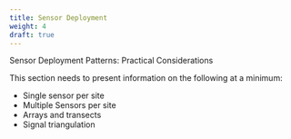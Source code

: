 ```yaml
---
title: Sensor Deployment
weight: 4
draft: true
---
```


Sensor Deployment Patterns: Practical Considerations

This section needs to present information on the following at a minimum:
- Single sensor per site
- Multiple Sensors per site
- Arrays and transects
- Signal triangulation
